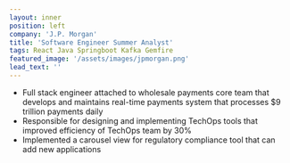 ```yaml
---
layout: inner
position: left
company: 'J.P. Morgan'
title: 'Software Engineer Summer Analyst'
tags: React Java Springboot Kafka Gemfire
featured_image: '/assets/images/jpmorgan.png'
lead_text: ''
---
```


* Full stack engineer attached to wholesale payments core team that develops and maintains real-time payments system that processes $9 trillion payments daily
* Responsible for designing and implementing TechOps tools that improved efficiency of TechOps team by 30%
* Implemented a carousel view for regulatory compliance tool that can add new applications
